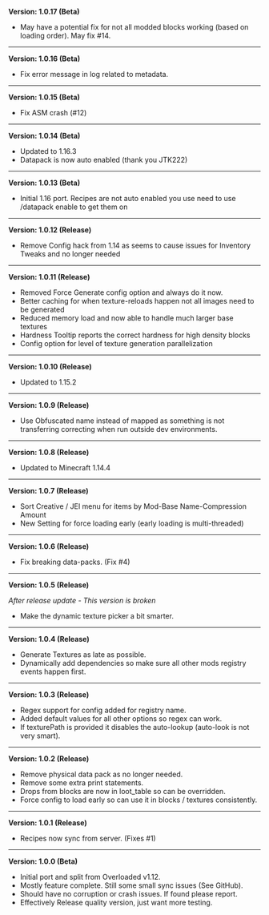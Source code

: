 **Version: 1.0.17 (Beta)**

* May have a potential fix for not all modded blocks working (based on loading order). May fix #14.

-------------------------------------------------------------------

**Version: 1.0.16 (Beta)**

* Fix error message in log related to metadata.

-------------------------------------------------------------------

**Version: 1.0.15 (Beta)**

* Fix ASM crash (#12)

-------------------------------------------------------------------

**Version: 1.0.14 (Beta)**

* Updated to 1.16.3
* Datapack is now auto enabled (thank you JTK222)

-------------------------------------------------------------------
**Version: 1.0.13 (Beta)**

* Initial 1.16 port. Recipes are not auto enabled you use need to use /datapack enable to get them on

-------------------------------------------------------------------
**Version: 1.0.12 (Release)**

* Remove Config hack from 1.14 as seems to cause issues for Inventory Tweaks and no longer needed

-------------------------------------------------------------------
**Version: 1.0.11 (Release)**

* Removed Force Generate config option and always do it now.
* Better caching for when texture-reloads happen not all images need to be generated
* Reduced memory load and now able to handle much larger base textures
* Hardness Tooltip reports the correct hardness for high density blocks
* Config option for level of texture generation parallelization 

-------------------------------------------------------------------
**Version: 1.0.10 (Release)**

* Updated to 1.15.2

-------------------------------------------------------------------
**Version: 1.0.9 (Release)**

* Use Obfuscated name instead of mapped as something is not transferring correcting when run outside dev environments.

-------------------------------------------------------------------
**Version: 1.0.8 (Release)**

* Updated to Minecraft 1.14.4

-------------------------------------------------------------------
**Version: 1.0.7 (Release)**

* Sort Creative / JEI menu for items by Mod-Base Name-Compression Amount
* New Setting for force loading early (early loading is multi-threaded)

-------------------------------------------------------------------
**Version: 1.0.6 (Release)**

* Fix breaking data-packs. (Fix #4)

-------------------------------------------------------------------
**Version: 1.0.5 (Release)**

*After release update - This version is broken*
* Make the dynamic texture picker a bit smarter.

-------------------------------------------------------------------
**Version: 1.0.4 (Release)**

* Generate Textures as late as possible.
* Dynamically add dependencies so make sure all other mods registry events happen first.

-------------------------------------------------------------------
**Version: 1.0.3 (Release)**

* Regex support for config added for registry name.
* Added default values for all other options so regex can work.
* If texturePath is provided it disables the auto-lookup (auto-look is not very smart).

-------------------------------------------------------------------
**Version: 1.0.2 (Release)**

* Remove physical data pack as no longer needed.
* Remove some extra print statements.
* Drops from blocks are now in loot_table so can be overridden.
* Force config to load early so can use it in blocks / textures consistently.

-------------------------------------------------------------------
**Version: 1.0.1 (Release)**

* Recipes now sync from server. (Fixes #1)

-------------------------------------------------------------------
**Version: 1.0.0 (Beta)**

* Initial port and split from Overloaded v1.12.
* Mostly feature complete. Still some small sync issues (See GitHub).
* Should have no corruption or crash issues. If found please report.
* Effectively Release quality version, just want more testing.